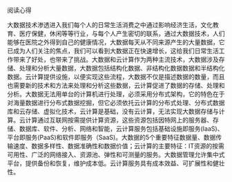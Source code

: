 ﻿阅读心得

   大数据技术渗透进入我们每个人的日常生活消费之中通过影响经济生活，文化教育、医疗保健，休闲等等行业，与每个人产生密切的联系，通过大数据技术，人们能够在医院之外得到自己的健康情况，大数据每天从不同来源产生的大量数据，它已成为人们关注的焦点，我们可以看到大数据正在快速增长，这给我们日常生活工作带来了好处，也带来了挑战。大数据和云计算作为两种主流技术，大数据涉及存储、处理和分析大量数据，大数据包括结构化数据、非结构化数据数据和半结构化数据。云计算提供设施，以便实现这些流程，大数据不仅是描述数据的数量，而且也需要新的技术和方法来处理和分析这些数据，云计算促进了数据的存储、处理和分析。大数据无法用单台的计算机进行处理，必须采用分布式架构，它的特色在于对海量数据进行分布式数据挖掘，但它必须依托云计算的分布式处理、分布式数据库和云存储、虚拟化技术，云计算是基础，没有云计算，无法实现大数据存储与计算。云计算通过互联网按需提供计算资源，这些资源包括因特网上的服务器、存储、数据库、软件、分析、网络和智能，云计算服务包括基础设施即服务(IaaS)、平台即服务(PaaS)和软件即服务（SaaS)。大数据的5个重要特征数据量、数据传输速度、数据多样性、数据准确性和数据价值；云计算的主要特征：IT资源的按需可用性、广泛的网络接入、资源池、弹性和可测量的服务。大数据管理允许集中式平台，提供备份和恢复，维护成本低。云计算服务具有成本效益、可扩展性和健壮性。




